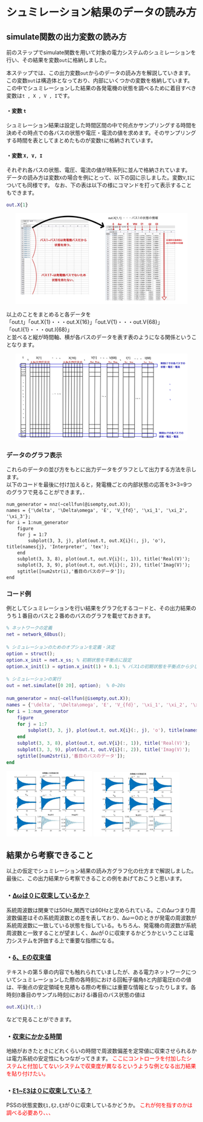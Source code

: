 # シュミレーション結果のデータの読み方

## simulate関数の出力変数の読み方

前のステップでsimulate関数を用いて対象の電力システムのシュミレーションを行い、その結果を変数`out`に格納しました。  
  
本ステップでは、この出力変数`out`からのデータの読み方を解説していきます。  
この変数`out`は構造体となっており、内部にいくつかの変数を格納しています。この中でシュミレーションした結果の各発電機の状態を調べるために着目すべき変数は`t , X , V , I`です。
  
#### ・変数 `t`  

シュミレーション結果は設定した時間区間の中で何点かサンプリングする時間を決めその時点での各バスの状態や電圧・電流の値を求めます。そのサンプリングする時間を表としてまとめたものが変数`t`に格納されています。  
  
#### ・変数 `X, V, I`  

それぞれ各バスの状態、電圧、電流の値が時系列に並んで格納されています。  
データの読み方は変数`X`の場合を例にとって、以下の図に示しました。変数`V`,`I`についても同様です。
なお、下の表は以下の様にコマンドを打って表示することもできます。  
```matlab
out.X{1}
```

<div style="text-align: center;"><img src="../../Figures/analysis-1.jpg" width=90%;></div>  

以上のことをまとめると各データを  
「out.t」「out.X{1}・・・out.X{16}」「out.V{1}・・・out.V{68}」「out.I{1}・・・out.I{68}」  
と並べると縦が時間軸、横が各バスのデータを表す表のようになる関係ということなります。

<div style="text-align: center;"><img src="../../Figures/analysis-2.jpg" width=90%;></div>

### データのグラフ表示
これらのデータの並び方をもとに出力データをグラフとして出力する方法を示します。  
以下のコードを最後に付け加えると，発電機ごとの内部状態の応答を3×3=9つのグラフで見ることができます。．
```
num_generator = nnz(~cellfun(@isempty,out.X));
names = {'\delta', '\Delta\omega', 'E', 'V_{fd}', '\xi_1', '\xi_2', '\xi_3'};
for i = 1:num_generator
    figure
    for j = 1:7
        subplot(3, 3, j), plot(out.t, out.X{i}(:, j), 'o'), title(names{j}, 'Interpreter', 'tex');
    end
    subplot(3, 3, 8), plot(out.t, out.V{i}(:, 1)), title('Real(V)');
    subplot(3, 3, 9), plot(out.t, out.V{i}(:, 2)), title('Imag(V)');
    sgtitle([num2str(i),'番目のバスのデータ']);
end
```

### コード例
例としてシュミレーションを行い結果をグラフ化するコードと、その出力結果のうち１番目のバスと２番めのバスのグラフを載せておきます。
```matlab
% ネットワークの定義
net = network_68bus();

% シミュレーションのためのオプションを定義・決定
option = struct();
option.x_init = net.x_ss; % 初期状態を平衡点に設定
option.x_init(1) = option.x_init(1) + 0.1; % バス1の初期状態を平衡点から少しずらす

% シミュレーションの実行
out = net.simulate([0 20], option);  % 0~20s

num_generator = nnz(~cellfun(@isempty,out.X));
names = {'\delta', '\Delta\omega', 'E', 'V_{fd}', '\xi_1', '\xi_2', '\xi_3'};
for i = 1:num_generator
    figure
    for j = 1:7
        subplot(3, 3, j), plot(out.t, out.X{i}(:, j), 'o'), title(names{j}, 'Interpreter', 'tex');
    end
    subplot(3, 3, 8), plot(out.t, out.V{i}(:, 1)), title('Real(V)');
    subplot(3, 3, 9), plot(out.t, out.V{i}(:, 2)), title('Imag(V)');
    sgtitle([num2str(i),'番目のバスのデータ']);
end
```
<img src="../../Figures/tutorial1-1-1.jpg" width=45%> <img src="../../Figures/tutorial1-1-2.jpg" width=45%>

## 結果から考察できること

以上の仮定でシュミレーション結果の読み方グラフ化の仕方まで解説しました。最後に、この出力結果から考察できることの例をあげておこうと思います。  


### ・<u>Δωは０に収束しているか？</u>
系統周波数は関東では50Hz,関西では60Hzと定められている。このΔωつまり周波数偏差はその系統周波数との差を表しており、Δω＝0のときが発電の周波数が系統周波数に一致している状態を指している。もちろん、発電機の周波数が系統周波数と一致することが望ましく、Δωが０に収束するかどうかということは電力システムを評価する上で重要な指標になる。


### ・<u>δ、Eの収束値</u>
テキストの第５章の内容でも触れられていましたが、ある電力ネットワークについてシュミレーションした際の各時刻における回転子偏角`δ`と内部電圧`E`のの値は、平衡点の安定領域を見積もる際の考察には重要な情報となったりします。各時刻(t番目のサンプル時刻)におけるi番目のバス状態の値は
```matlab
out.X{i}(t,:)
```
などで見ることができます。

### ・<u>収束にかかる時間</u>
地絡がおきたときにどれくらいの時間で周波数偏差を定常値に収束させられるかは電力系統の安定性にもつながってきます。
<span style="color: red">ここにコントローラを付加したシステムと付加してないシステムで収束度が異なるというような例となる出力結果を貼り付けたい。</span>


### ・<u>ξ1~ξ3は０に収束している？</u>
PSSの状態変数`ξ1,ξ2,ξ3`が０に収束しているかどうか。
<span style="color:red">これが何を指すのかは調べる必要あり、、、</span>